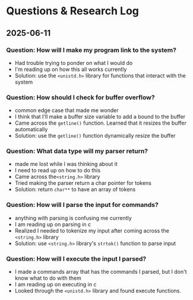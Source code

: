 # Questions & Research Log

## 2025-06-11
### Question: How will I make my program link to the system?
- Had trouble trying to ponder on what I would do
- I'm reading up on how this all works currently
- Solution: use the `<unistd.h>` library for functions that interact with the system

### Question: How should I check for buffer overflow?
- common edge case that made me wonder
- I think that I'll make a buffer size variable to add a bound to the buffer
- Came across the `getline()` function. Learned that it resizes the buffer automatically
- Solution: use the `getline()` function dynamically resize the buffer

### Question: What data type will my parser return?
- made me lost while I was thinking about it
- I need to read up on how to do this
- Came across the`<string.h>` library
- Tried making the parser return a char pointer for tokens
- Solution: return `char**` to have an array of tokens

### Question: How will I parse the input for commands?
- anything with parsing is confusing me currently
- I am reading up on parsing in c
- Realized I needed to tokenize my input after coming across the `<string.h>` library
- Solution: use `<string.h>` library's `strtok()` function to parse input

### Question: How will I execute the input I parsed?
- I made a commands array that has the commands I parsed, but I don't know what to do with them
- I am reading up on executing in c
- Looked through the `<unistd.h>` library and found execute functions.

